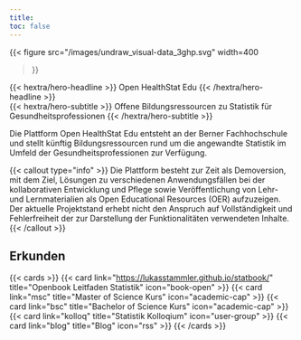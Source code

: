 ```yaml
---
title: 
toc: false
---
```


{{< figure
  src="/images/undraw_visual-data_3ghp.svg"
  width=400
>}}

<div class="hx:mt-6 hx:mb-6">
{{< hextra/hero-headline >}}
  Open HealthStat Edu
{{< /hextra/hero-headline >}}
</div>

<div class="hx:mb-12">
{{< hextra/hero-subtitle >}}
  Offene Bildungsressourcen zu Statistik für Gesundheitsprofessionen
{{< /hextra/hero-subtitle >}}
</div>

Die Plattform Open HealthStat Edu entsteht an der Berner Fachhochschule und stellt künftig Bildungsressourcen rund um die angewandte Statistik im Umfeld der Gesundheitsprofessionen zur Verfügung.

{{< callout type="info" >}}
  Die Plattform besteht zur Zeit als Demoversion, mit dem Ziel, Lösungen zu verschiedenen Anwendungsfällen bei der kollaborativen Entwicklung und Pflege sowie Veröffentlichung von Lehr- und Lernmaterialien als Open Educational Resources (OER) aufzuzeigen. Der aktuelle Projektstand erhebt nicht den Anspruch auf Vollständigkeit und Fehlerfreiheit der zur Darstellung der Funktionalitäten verwendeten Inhalte.
{{< /callout >}}

## Erkunden

{{< cards >}}
  {{< card link="https://lukasstammler.github.io/statbook/" title="Openbook Leitfaden Statistik" icon="book-open" >}}
  {{< card link="msc" title="Master of Science Kurs" icon="academic-cap" >}}
  {{< card link="bsc" title="Bachelor of Science Kurs" icon="academic-cap" >}}
  {{< card link="kolloq" title="Statistik Kolloqium" icon="user-group" >}}
  {{< card link="blog" title="Blog" icon="rss" >}}
{{< /cards >}}

